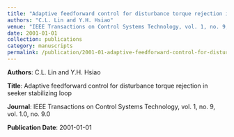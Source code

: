 ```yaml
---
title: "Adaptive feedforward control for disturbance torque rejection in seeker stabilizing loop"
authors: "C.L. Lin and Y.H. Hsiao"
venue: "IEEE Transactions on Control Systems Technology, vol. 1, no. 9, vol. 1.0, no. 9.0"
date: 2001-01-01
collection: publications
category: manuscripts
permalink: /publication/2001-01-adaptive-feedforward-control-for-disturbance-torque-rejection-in-seeker-stabilizing-loop
---
```


**Authors**: C.L. Lin and Y.H. Hsiao

**Title**: Adaptive feedforward control for disturbance torque rejection in seeker stabilizing loop

**Journal**: IEEE Transactions on Control Systems Technology, vol. 1, no. 9, vol. 1.0, no. 9.0

**Publication Date**: 2001-01-01
